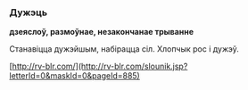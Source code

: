 ### Дужэць
**дзеяслоў, размоўнае, незакончанае трыванне**

Станавіцца дужэйшым, набірацца сіл. Хлопчык рос і дужэў.

<a rel="author">[http://rv-blr.com/](http://rv-blr.com/slounik.jsp?letterId=0&maskId=0&pageId=885)</a>
